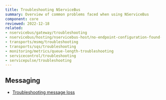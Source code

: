```yaml
---
title: Troubleshooting NServiceBus
summary: Overview of common problems faced when using NServiceBus
component: core
reviewed: 2022-12-18
related:
- nservicebus/gateway/troubleshooting
- nservicebus/hosting/nservicebus-host/no-endpoint-configuration-found-in-scanned-assemblies-exception
- transports/msmq/troubleshooting
- transports/sqs/troubleshooting
- monitoring/metrics/queue-length-troubleshooting
- servicecontrol/troubleshooting
- servicepulse/troubleshooting
---
```


## Messaging

- [Troubleshooting message loss](message-loss.md)

